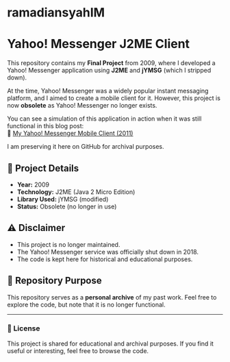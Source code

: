 # ramadiansyahIM

# Yahoo! Messenger J2ME Client  

This repository contains my **Final Project** from 2009, where I developed a Yahoo! Messenger application using **J2ME** and **jYMSG** (which I stripped down).  

At the time, Yahoo! Messenger was a widely popular instant messaging platform, and I aimed to create a mobile client for it. However, this project is now **obsolete** as Yahoo! Messenger no longer exists.  

You can see a simulation of this application in action when it was still functional in this blog post:  
🔗 [My Yahoo! Messenger Mobile Client (2011)](https://rizkiramadiansyah.blogspot.com/2011/03/my-yahoo-messenger-mobile-client.html)  

I am preserving it here on GitHub for archival purposes.  

## 📌 **Project Details**  
- **Year:** 2009  
- **Technology:** J2ME (Java 2 Micro Edition)  
- **Library Used:** jYMSG (modified)  
- **Status:** Obsolete (no longer in use)  

## ⚠️ **Disclaimer**  
- This project is no longer maintained.  
- The Yahoo! Messenger service was officially shut down in 2018.  
- The code is kept here for historical and educational purposes.  

## 📂 **Repository Purpose**  
This repository serves as a **personal archive** of my past work. Feel free to explore the code, but note that it is no longer functional.  

---

### **📝 License**  
This project is shared for educational and archival purposes. If you find it useful or interesting, feel free to browse the code.  
